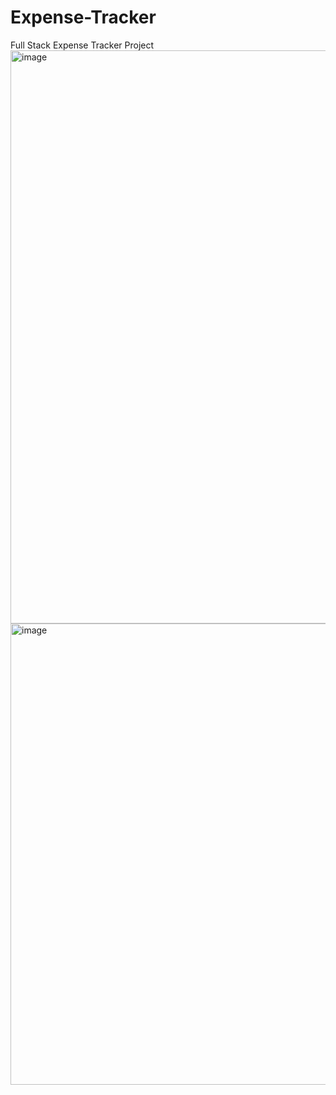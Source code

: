 # Expense-Tracker
Full Stack Expense Tracker Project
<img width="917" alt="image" src="https://github.com/Shubh10am/Expense-Tracker/assets/89800791/7b1fb020-65d9-4fe4-b351-9efaea12c402">
<img width="738" alt="image" src="https://github.com/Shubh10am/Expense-Tracker/assets/89800791/6f045fe6-53e6-42c0-8290-1ff4c6637f19">
